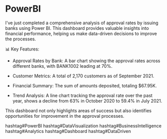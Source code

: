 # PowerBI

I've just completed a comprehensive analysis of approval rates by issuing banks using Power BI. This dashboard provides valuable insights into financial performance, helping us make data-driven decisions to improve the processes.

📊 Key Features:
* Approval Rates by Bank: A bar chart showing the approval rates across different banks, with BANK1002 leading at 70%.

* Customer Metrics: A total of 2,170 customers as of September 2021.

* Financial Summary: The sum of amounts deposited, totaling $67.95K.

* Trend Analysis: A line chart tracking the approval rate over the past year, shows a decline from 63% in October 2020 to 59.4% in July 2021.

This dashboard not only highlights areas of success but also identifies opportunities for improvement in the approval processes.

hashtag#PowerBI hashtag#DataVisualization hashtag#BusinessIntelligence hashtag#Analytics hashtag#Dashboard hashtag#DataDriven
